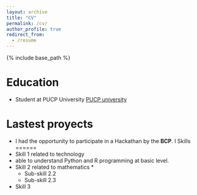 ```yaml
---
layout: archive
title: "CV"
permalink: /cv/
author_profile: true
redirect_from:
  - /resume
---
```


{% include base_path %}

Education
======
* Student at PUCP University [PUCP university](https://www.pucp.edu.pe/)

Lastest proyects
======
* I had the opportunity to participate in a Hackathan by the **BCP**. I 
Skills
======
* Skill 1 related to technology 
* able to understand Python and R programming at basic level. 
* Skill 2 related to mathematics
  * 
  * Sub-skill 2.2
  * Sub-skill 2.3
* Skill 3


